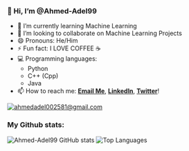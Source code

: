 ### 👋 Hi, I’m @Ahmed-Adel99
- 🌱 I’m currently learning Machine Learning
- 💞️ I’m looking to collaborate on Machine Learning Projects
- 😄 Pronouns: He/Him
- ⚡ Fun fact: I LOVE COFFEE ☕
- 💻 Programming languages:
    - Python
    - C++ (Cpp)
    - Java
- 📫 How to reach me: [**Email Me**](mailto:ahmedadel002581@gmail.com), [**LinkedIn**](https://www.linkedin.com/in/ahmed-adel-135ba91ba/), [**Twitter**](https://twitter.com/AhmedAdel275)!

<a href="mailto:ahmedadel002581@gmail.com">![ahmedadel002581@gmail.com](https://ssl.gstatic.com/ui/v1/icons/mail/rfr/logo_gmail_lockup_default_1x_rtl_r2.png)</a>

### My Github stats:
![Ahmed-Adel99 GitHub stats](https://github-readme-stats.vercel.app/api?username=Ahmed-Adel99&hide=prs,issues,contribs&show_icons=true&theme=cobalt&hide_rank=true&include_all_commits=true&show_owner=true)
![Top Languages](https://github-readme-stats.vercel.app/api/top-langs/?username=Ahmed-Adel99&layout=compact)

